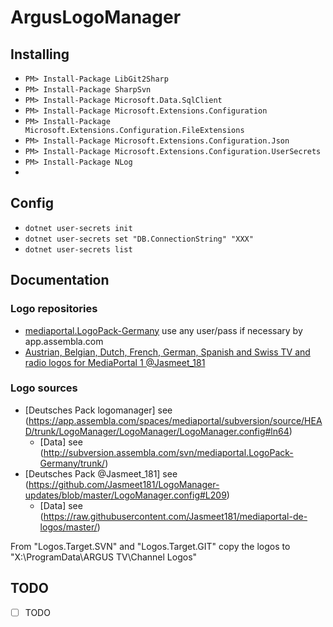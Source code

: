 # ArgusLogoManager

## Installing
- `PM> Install-Package LibGit2Sharp`
- `PM> Install-Package SharpSvn`
- `PM> Install-Package Microsoft.Data.SqlClient`
- `PM> Install-Package Microsoft.Extensions.Configuration`
- `PM> Install-Package Microsoft.Extensions.Configuration.FileExtensions`
- `PM> Install-Package Microsoft.Extensions.Configuration.Json`
- `PM> Install-Package Microsoft.Extensions.Configuration.UserSecrets`
- `PM> Install-Package NLog`
- 
## Config
- `dotnet user-secrets init`
- `dotnet user-secrets set "DB.ConnectionString" "XXX"`
- `dotnet user-secrets list`

## Documentation

### Logo repositories
- [mediaportal.LogoPack-Germany](https://app.assembla.com/spaces/mediaportal/subversion-2/source/HEAD/trunk) use any user/pass if necessary by app.assembla.com
- [Austrian, Belgian, Dutch, French, German, Spanish and Swiss TV and radio logos for MediaPortal 1 @Jasmeet_181](https://github.com/Jasmeet181/mediaportal-de-logos)

### Logo sources
- [Deutsches Pack logomanager] see (https://app.assembla.com/spaces/mediaportal/subversion/source/HEAD/trunk/LogoManager/LogoManager/LogoManager.config#ln64) 
  - [Data] see (http://subversion.assembla.com/svn/mediaportal.LogoPack-Germany/trunk/)
- [Deutsches Pack @Jasmeet_181] see (https://github.com/Jasmeet181/LogoManager-updates/blob/master/LogoManager.config#L209) 
  - [Data] see (https://raw.githubusercontent.com/Jasmeet181/mediaportal-de-logos/master/)

From "Logos.Target.SVN" and "Logos.Target.GIT" copy the logos to "X:\ProgramData\ARGUS TV\Channel Logos"

## TODO
- [ ] TODO
